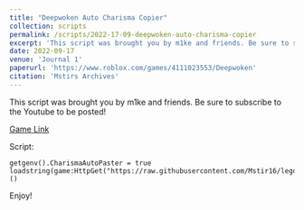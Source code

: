 ```yaml
---
title: "Deepwoken Auto Charisma Copier"
collection: scripts
permalink: /scripts/2022-17-09-deepwoken-auto-charisma-copier
excerpt: 'This script was brought you by m1ke and friends. Be sure to subscribe to the Youtube to be posted!'
date: 2022-09-17
venue: 'Journal 1'
paperurl: 'https://www.roblox.com/games/4111023553/Deepwoken'
citation: 'Mstirs Archives'
---
```

This script was brought you by m1ke and friends. Be sure to subscribe to the Youtube to be posted!

[Game Link](https://www.roblox.com/games/4111023553/Deepwoken)

Script:

    getgenv().CharismaAutoPaster = true
    loadstring(game:HttpGet("https://raw.githubusercontent.com/Mstir16/legocheats/main/archive/Deepwoken/CharismaAutoPaster.lua"))()

Enjoy!
